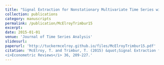 ```yaml
---
title: "Signal Extraction for Nonstationary Multivariate Time Series with Illustrations for Trend Inflation"
collection: publications
category: manuscripts
permalink: /publication/McElroyTrimbur15
excerpt: 
date: 2015-01-01
venue: 'Journal of Time Series Analysis'
slidesurl: 
paperurl: 'http://tuckermcelroy.github.io/files/McElroyTrimbur15.pdf'
citation: 'McElroy, T. and Trimbur, T. (2015) &quot;Signal Extraction for Nonstationary Multivariate Time Series with Illustrations for Trend Inflation.&quot; 
<i>Econometric Reviews</i> 36, 209-227.'
---
```

